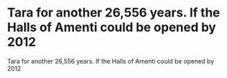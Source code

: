 # Tara for another 26,556 years. If the Halls of Amenti could be opened by 2012

Tara for another 26,556 years. If the Halls of Amenti could be opened by 2012